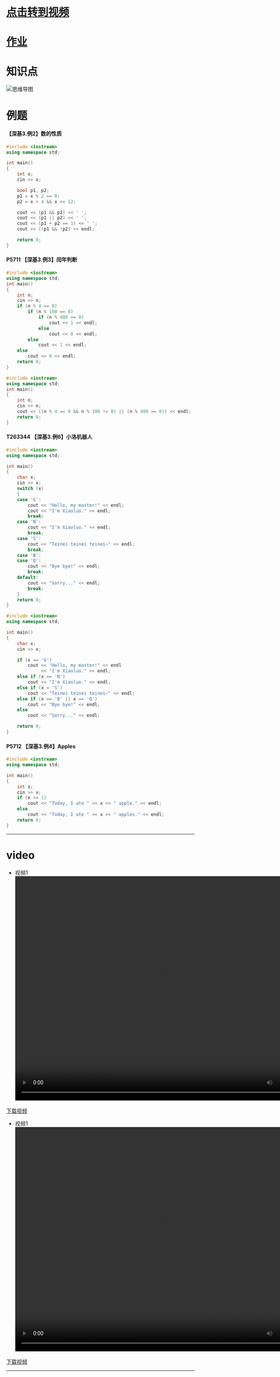 # [点击转到视频](#video)

# [作业](https://www.luogu.com.cn/training/207785#problems)


#  知识点
![思维导图](https://c44bdf47ba484aa98328d13683451955.apig.cn-east-3.huaweicloudapis.com/USACO/usaco2023/2.syntax_if/if.png)

# 例题

#### 【深基3.例2】数的性质
``` c++
#include <iostream>
using namespace std;

int main()
{
    int x;
    cin >> x;

    bool p1, p2;
    p1 = x % 2 == 0;
    p2 = x > 4 && x <= 12;

    cout << (p1 && p2) << ' ';
    cout << (p1 || p2) << ' ';
    cout << (p1 + p2 == 1) << ' ';
    cout << (!p1 && !p2) << endl;

    return 0;
}
```

#### P5711 【深基3.例3】闰年判断

``` c++
#include <iostream>
using namespace std;
int main()
{
    int n;
    cin >> n;
    if (n % 4 == 0)
        if (n % 100 == 0)
            if (n % 400 == 0)
                cout << 1 << endl;
            else
                cout << 0 << endl;
        else
            cout << 1 << endl;
    else
        cout << 0 << endl;
    return 0;
}
```


``` c++
#include <iostream>
using namespace std;
int main()
{
    int n;
    cin >> n;
    cout << ((n % 4 == 0 && n % 100 != 0) || (n % 400 == 0)) << endl;
    return 0;
}
```

#### T263344 【深基3.例6】小洛机器人

```c++
#include <iostream>
using namespace std;

int main()
{
    char x;
    cin >> x;
    switch (x)
    {
    case 'G':
        cout << "Hello, my master!" << endl;
        cout << "I'm Xiaoluo." << endl;
        break;
    case 'N':
        cout << "I'm Xiaoluo." << endl;
        break;
    case 'S':
        cout << "Teinei teinei teinei~" << endl;
        break;
    case 'B':
    case 'Q':
        cout << "Bye bye!" << endl;
        break;
    default:
        cout << "Sorry..." << endl;
        break;
    }
    return 0;
}
```
``` c++
#include <iostream>
using namespace std;

int main()
{
    char x;
    cin >> x;

    if (x == 'G')
        cout << "Hello, my master!" << endl
             << "I'm Xiaoluo." << endl;
    else if (x == 'N')
        cout << "I'm Xiaoluo." << endl;
    else if (x = 'S')
        cout << "Teinei teinei teinei~" << endl;
    else if (x == 'B' || x == 'Q')
        cout << "Bye bye!" << endl;
    else
        cout << "Sorry..." << endl;

    return 0;
}
```

#### P5712 【深基3.例4】Apples
``` c++
#include <iostream>
using namespace std;

int main()
{
    int x;
    cin >> x;
    if (x <= 1)
        cout << "Today, I ate " << x << " apple." << endl;
    else
        cout << "Today, I ate " << x << " apples." << endl;
    return 0;
}
```

---

# video

- 视频1
<video src="https://c44bdf47ba484aa98328d13683451955.apig.cn-east-3.huaweicloudapis.com/Vidies/%E7%AC%AC2%E8%AF%BE_1.mp4" width="800px" height="600px" controls="controls"></video>

[下载视频](https://c44bdf47ba484aa98328d13683451955.apig.cn-east-3.huaweicloudapis.com/Vidies/%E7%AC%AC2%E8%AF%BE_1.mp4)

- 视频1
<video src="https://c44bdf47ba484aa98328d13683451955.apig.cn-east-3.huaweicloudapis.com/Vidies/%E7%AC%AC2%E8%AF%BE_2.mp4" width="800px" height="600px" controls="controls"></video>

[下载视频](https://c44bdf47ba484aa98328d13683451955.apig.cn-east-3.huaweicloudapis.com/Vidies/%E7%AC%AC2%E8%AF%BE_2.mp4)

---
